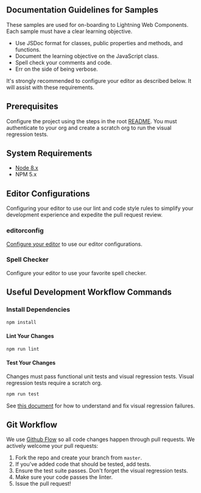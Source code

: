 ## Documentation Guidelines for Samples

These samples are used for on-boarding to Lightning Web Components. Each sample must have a clear learning objective.

* Use JSDoc format for classes, public properties and methods, and functions.
* Document the learning objective on the JavaScript class.
* Spell check your comments and code.
* Err on the side of being verbose.

It's strongly recommended to configure your editor as described below. It will assist with these requirements.

## Prerequisites

Configure the project using the steps in the root [README](README.md). You must authenticate to your org and create a scratch org to run the visual regression tests.

## System Requirements

* [Node 8.x](https://nodejs.org/en/)
* NPM 5.x

## Editor Configurations

Configuring your editor to use our lint and code style rules to simplify your development experience and expedite the pull request review.

### editorconfig

[Configure your editor](http://editorconfig.org/#download) to use our editor configurations.

### Spell Checker

Configure your editor to use your favorite spell checker.

## Useful Development Workflow Commands

### Install Dependencies

```bash
npm install
```

#### Lint Your Changes

```bash
npm run lint
```

#### Test Your Changes

Changes must pass functional unit tests and visual regression tests. Visual regression tests require a scratch org.

```bash
npm run test
```

See [this document](ui-tests/README.md) for how to understand and fix visual regression failures.

## Git Workflow

We use [Github Flow](https://guides.github.com/introduction/flow/index.html) so all code changes happen through pull requests. We actively welcome your pull requests:

1. Fork the repo and create your branch from `master`.
2. If you've added code that should be tested, add tests.
3. Ensure the test suite passes. Don't forget the visual regression tests.
4. Make sure your code passes the linter.
5. Issue the pull request!
